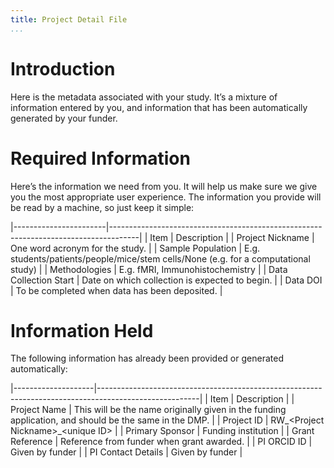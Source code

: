 ```yaml
---
title: Project Detail File
...
```


# Introduction

Here is the metadata associated with your study. It’s a mixture of information entered by you, and information that has been automatically generated by your funder.

# Required Information

Here’s the information we need from you. It will help us make sure we give you the most appropriate user experience. The information you provide will be read by a machine, so just keep it simple:

|-----------------------|-------------------------------------------------------------------------------------|
| Item                  | Description                                                                         |
| Project Nickname      | One word acronym for the study.                                                     |
| Sample Population     | E.g. students/patients/people/mice/stem cells/None (e.g. for a computational study) |
| Methodologies         | E.g. fMRI, Immunohistochemistry                                                     |
| Data Collection Start | Date on which collection is expected to begin.                                      |
| Data DOI              | To be completed when data has been deposited.                                       |

# Information Held

The following information has already been provided or generated automatically:

|--------------------|-------------------------------------------------------------------------------------------------------|
| Item               | Description                                                                                           |
| Project Name       | This will be the name originally given in the funding application, and should be the same in the DMP. |
| Project ID         | RW\_\<Project Nickname\>\_\<unique ID\>                                                               |
| Primary Sponsor    | Funding institution                                                                                   |
| Grant Reference    | Reference from funder when grant awarded.                                                             |
| PI ORCID ID        | Given by funder                                                                                       |
| PI Contact Details | Given by funder                                                                                       |
